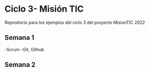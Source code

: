 # Ciclo 3- Misión TIC

Repositorio para los ejemplos del ciclo 3 del proyecto MisionTIC 2022
## Semana 1

-Scrum
-Git, Github

## Semana 2
